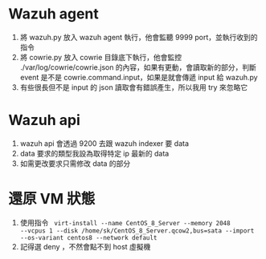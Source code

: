 # Wazuh agent
1. 將 wazuh.py 放入 wazuh agent 執行，他會監聽 9999 port，並執行收到的指令
2. 將 cowrie.py 放入 cowrie 目錄底下執行，他會監控 ./var/log/cowrie/cowrie.json 的內容，如果有更動，會讀取新的部分，判斷 event 是不是 cowrie.command.input，如果是就會傳遞 input 給 wazuh.py
3. 有些很長但不是 input 的 json 讀取會有錯誤產生，所以我用 try 來忽略它

# Wazuh api
1. wazuh api 會透過 9200 去跟 wazuh indexer 要 data
2. data 要求的類型我設為取得特定 ip 最新的 data
3. 如需更改要求只需修改 data 的部分

# 還原 VM 狀態
1. 使用指令 <code> virt-install --name CentOS_8_Server --memory 2048 --vcpus 1 --disk /home/sk/CentOS_8_Server.qcow2,bus=sata --import --os-variant centos8 --network default </code>
2. 記得選 deny ，不然會點不到 host 虛擬機
